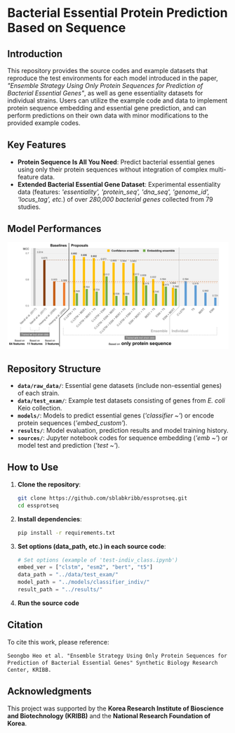 # Bacterial Essential Protein Prediction Based on Sequence

## Introduction
This repository provides the source codes and example datasets that reproduce the test environments for each model introduced in the paper, *"Ensemble Strategy Using Only Protein Sequences for Prediction of Bacterial Essential Genes"*, as well as gene essentiality datasets for individual strains. Users can utilize the example code and data to implement protein sequence embedding and essential gene prediction, and can perform predictions on their own data with minor modifications to the provided example codes.

## Key Features

- **Protein Sequence Is All You Need**: Predict bacterial essential genes using only their protein sequences without integration of complex multi-feature data.
- **Extended Bacterial Essential Gene Dataset**: Experimental essentiality data (features: *'essentiality', 'protein_seq', 'dna_seq', 'genome_id', 'locus_tag', etc.*) of over *280,000 bacterial genes* collected from 79 studies.

## Model Performances

![performance](performance.png)

## Repository Structure

- **`data/raw_data/`**: Essential gene datasets (include non-essential genes) of each strain.
- **`data/test_exam/`**: Example test datasets consisting of genes from *E. coli* Keio collection.
- **`models/`**: Models to predict essential genes (*'classifier ~'*) or encode protein sequences (*'embed_custom'*).
- **`results/`**: Model evaluation, prediction results and model training history.
- **`sources/`**: Jupyter notebook codes for sequence embedding (*'emb ~'*) or model test and prediction (*'test ~'*).

## How to Use

1. **Clone the repository**:
   ```bash
   git clone https://github.com/sblabkribb/essprotseq.git
   cd essprotseq
   ```

2. **Install dependencies**:
   ```bash
   pip install -r requirements.txt
   ```

3. **Set options (data_path, etc.) in each source code**:
   ```python
   # Set options (example of 'test-indiv_class.ipynb')
   embed_ver = ["clstm", "esm2", "bert", "t5"]
   data_path = "../data/test_exam/"
   model_path = "../models/classifier_indiv/"
   result_path = "../results/"
   ```
4. **Run the source code**


## Citation

To cite this work, please reference:
```
Seongbo Heo et al. "Ensemble Strategy Using Only Protein Sequences for Prediction of Bacterial Essential Genes" Synthetic Biology Research Center, KRIBB.
```

## Acknowledgments

This project was supported by the **Korea Research Institute of Bioscience and Biotechnology (KRIBB)** and the **National Research Foundation of Korea**.

